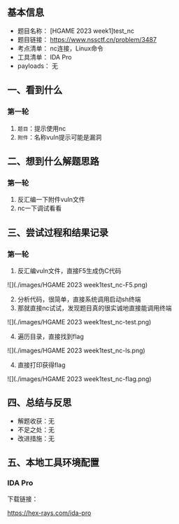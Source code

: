 ## 基本信息

- 题目名称： [HGAME 2023 week1]test_nc
- 题目链接： https://www.nssctf.cn/problem/3487
- 考点清单： nc连接，Linux命令
- 工具清单： IDA Pro
- payloads： 无

## 一、看到什么

### 第一轮

1. `题目`：提示使用nc
2. `附件`：名称vuln提示可能是漏洞

## 二、想到什么解题思路

### 第一轮

1. 反汇编一下附件vuln文件
2. nc一下调试看看

## 三、尝试过程和结果记录

### 第一轮

1. 反汇编vuln文件，直接F5生成伪C代码

![](./images/HGAME 2023 week1test_nc-F5.png)

2. 分析代码，很简单，直接系统调用启动sh终端
3. 那就直接nc试试，发现题目真的很实诚地直接能调用终端

![](./images/HGAME 2023 week1test_nc-test.png)

4. 遍历目录，直接找到flag

![](./images/HGAME 2023 week1test_nc-ls.png)

4. 直接打印获得flag

![](./images/HGAME 2023 week1test_nc-flag.png)

## 四、总结与反思

- 解题收获：无
- 不足之处：无
- 改进措施：无

## 五、本地工具环境配置

### IDA Pro

下载链接：

https://hex-rays.com/ida-pro

